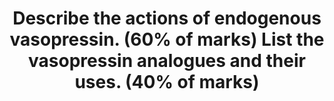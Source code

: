 ---
title: "Describe the actions of endogenous vasopressin. (60% of marks) List the vasopressin analogues and their uses. (40% of marks)"
entityType: SAQ
exam: PEX
college: CICM
year: 2013
sitting: A
question: 22
EC_errorsCommon:
- "Overall the first section was not answered in sufficient detail. Aspects such as the antidiuretic effects of vasopressin were often overlooked."
- "Some candidates spent more time on outlining the clinical contexts in which vasopressin is used (which did not score marks), rather than the physiology (which did score marks)."
- "DDAVP was the most common analogue mentioned, with the others often being omitted (e.g. terlipressin, ornipressin, etc.)."
---
